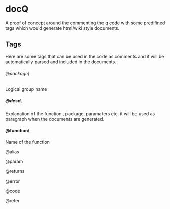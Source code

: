# docQ
A proof of concept around the commenting the q code with some predifined tags which would generate html/wiki style documents.

## Tags

Here are some tags that can be used in the code as comments and it will be automatically parsed and included in the documents.

###### @package\
Logical group name 

##### @desc\
Explanation of the function , package, paramaters etc. it will be used as paragraph when the documents are generated.

#### @function\
Name of the function 

@alias

@param

@returns

@error

@code

@refer




